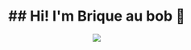<h1 align='center'>
  ## Hi! I'm Brique au bob 👋
</h1>
<p align="center">
  <img src="https://hits.seeyoufarm.com/api/count/incr/badge.svg? url=https%3A%2F%2Fgithub.com%2FBriqueAuBob&count_bg=%231058E8&title_bg=%23393939&icon=github.svg&icon_color=%23FFFFFF&title=hmpsmp&edge_flat=false"/>
</p>


<!--
**BriqueAuBob/briqueaubob** is a ✨ _special_ ✨ repository because its `README.md` (this file) appears on your GitHub profile.

Here are some ideas to get you started:

- 🔭 I’m currently working on ...
- 🌱 I’m currently learning ...
- 👯 I’m looking to collaborate on ...
- 🤔 I’m looking for help with ...
- 💬 Ask me about ...
- 📫 How to reach me: ...
- 😄 Pronouns: ...
- ⚡ Fun fact: ...
-->
